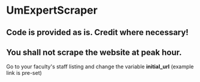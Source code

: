 # UmExpertScraper

## Code is provided as is. Credit where necessary!
## You shall not scrape the website at peak hour.

Go to your faculty's staff listing and change the variable __initial_url__ (example link is pre-set)
